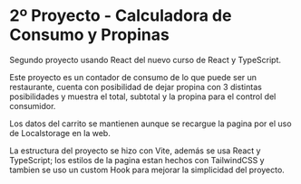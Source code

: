 # 2º Proyecto - Calculadora de Consumo y Propinas

Segundo proyecto usando React del nuevo curso de React y TypeScript.

Este proyecto es un contador de consumo de lo que puede ser un restaurante, cuenta con posibilidad de dejar propina con 3 distintas posibilidades y muestra el total, subtotal y la propina para el control del consumidor.

Los datos del carrito se mantienen aunque se recargue la pagina por el uso de Localstorage en la web.

La estructura del proyecto se hizo con Vite, además se usa React y TypeScript; los estilos de la pagina estan hechos con TailwindCSS y tambien se uso un custom Hook para mejorar la simplicidad del proyecto.
